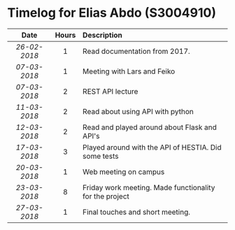 # Timelog for Elias Abdo (S3004910)

| Date         |   Hours     | Description                                                                                                        |
| :---:        |       :---: | :---                                                                                                               |
| *26-02-2018* | 1 | Read documentation from 2017.                                     |
| *07-03-2018* | 1 | Meeting with Lars and Feiko
| *07-03-2018* | 2 | REST API lecture                                                                                        |
| *11-03-2018* | 2 | Read about using API with python|
| *12-03-2018* | 2 | Read and played around about Flask and API's|
| *17-03-2018* | 3 | Played around with the API of HESTIA. Did some tests
| *20-03-2018* | 1 | Web meeting on campus
| *23-03-2018* | 8 | Friday work meeting. Made functionality for the project|
| *27-03-2018* | 1 | Final touches and short meeting.
